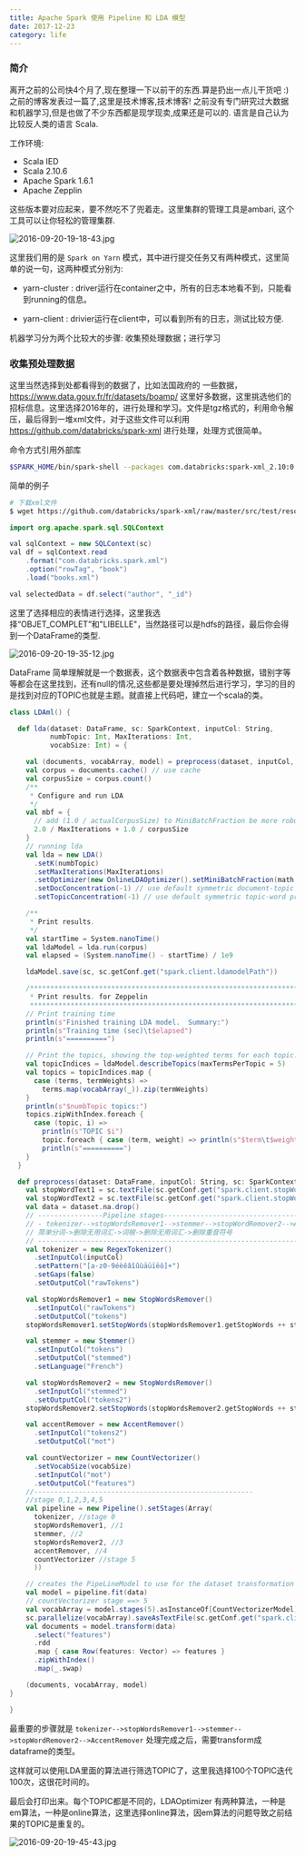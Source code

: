 ```yaml
---
title: Apache Spark 使用 Pipeline 和 LDA 模型
date: 2017-12-23
category: life
---
```


### 简介

离开之前的公司快4个月了,现在整理一下以前干的东西.算是扔出一点儿干货吧 :)  之前的博客发表过一篇了,这里是技术博客,技术博客!  之前没有专门研究过大数据和机器学习,但是也做了不少东西都是现学现卖,成果还是可以的. 语言是自己认为比较反人类的语言 Scala.

工作环境:

- Scala IED
- Scala 2.10.6
- Apache Spark 1.6.1
- Apache Zepplin

这些版本要对应起来，要不然吃不了兜着走。这里集群的管理工具是ambari, 这个工具可以让你轻松的管理集群.

![2016-09-20-19-18-43.jpg](https://i.loli.net/2017/12/25/5a40c2cb0aab1.jpg)

这里我们用的是 `Spark on Yarn` 模式，其中进行提交任务又有两种模式，这里简单的说一句，这两种模式分别为:

- yarn-cluster : driver运行在container之中，所有的日志本地看不到，只能看到running的信息。

- yarn-client : drivier运行在client中，可以看到所有的日志，测试比较方便.

机器学习分为两个比较大的步骤: 收集预处理数据；进行学习

### 收集预处理数据

这里当然选择到处都看得到的数据了，比如法国政府的 一些数据，https://www.data.gouv.fr/fr/datasets/boamp/ 这里好多数据，这里挑选他们的招标信息。这里选择2016年的，进行处理和学习。文件是tgz格式的，利用命令解压，最后得到一堆xml文件，对于这些文件可以利用 https://github.com/databricks/spark-xml 进行处理，处理方式很简单。

命令方式引用外部库

```bash
$SPARK_HOME/bin/spark-shell --packages com.databricks:spark-xml_2.10:0.4.0
```

简单的例子

```bash
# 下载xml文件
$ wget https://github.com/databricks/spark-xml/raw/master/src/test/resources/books.xml
```
```java
import org.apache.spark.sql.SQLContext

val sqlContext = new SQLContext(sc)
val df = sqlContext.read
    .format("com.databricks.spark.xml")
    .option("rowTag", "book")
    .load("books.xml")

val selectedData = df.select("author", "_id")
```
这里了选择相应的表情进行选择，这里我选择“OBJET_COMPLET”和"LIBELLE"，当然路径可以是hdfs的路径，最后你会得到一个DataFrame的类型.

![2016-09-20-19-35-12.jpg](https://i.loli.net/2017/12/25/5a40c2ca5d2b5.jpg)

DataFrame 简单理解就是一个数据表，这个数据表中包含着各种数据，错别字等等都会在这里找到，还有null的情况,这些都是要处理掉然后进行学习，学习的目的是找到对应的TOPIC也就是主题。就直接上代码吧，建立一个scala的类。

```scala
class LDAml() {

  def lda(dataset: DataFrame, sc: SparkContext, inputCol: String,
          numbTopic: Int, MaxIterations: Int,
          vocabSize: Int) = {

    val (documents, vocabArray, model) = preprocess(dataset, inputCol, sc, vocabSize)
    val corpus = documents.cache() // use cache
    val corpusSize = corpus.count()
    /**
     * Configure and run LDA
     */
    val mbf = {
      // add (1.0 / actualCorpusSize) to MiniBatchFraction be more robust on tiny datasets.
      2.0 / MaxIterations + 1.0 / corpusSize
    }
    // running lda
    val lda = new LDA()
      .setK(numbTopic)
      .setMaxIterations(MaxIterations)
      .setOptimizer(new OnlineLDAOptimizer().setMiniBatchFraction(math.min(1.0, mbf))) //add optimizer
      .setDocConcentration(-1) // use default symmetric document-topic prior
      .setTopicConcentration(-1) // use default symmetric topic-word prior

    /**
     * Print results.
     */
    val startTime = System.nanoTime()
    val ldaModel = lda.run(corpus)
    val elapsed = (System.nanoTime() - startTime) / 1e9

    ldaModel.save(sc, sc.getConf.get("spark.client.ldamodelPath"))

    /************************************************************************
     * Print results. for Zeppelin
     ************************************************************************/
    // Print training time
    println(s"Finished training LDA model.  Summary:")
    println(s"Training time (sec)\t$elapsed")
    println(s"==========")

    // Print the topics, showing the top-weighted terms for each topic.
    val topicIndices = ldaModel.describeTopics(maxTermsPerTopic = 5)
    val topics = topicIndices.map {
      case (terms, termWeights) =>
        terms.map(vocabArray(_)).zip(termWeights)
    }
    println(s"$numbTopic topics:")
    topics.zipWithIndex.foreach {
      case (topic, i) =>
        println(s"TOPIC $i")
        topic.foreach { case (term, weight) => println(s"$term\t$weight") }
        println(s"==========")
    }
  }

  def preprocess(dataset: DataFrame, inputCol: String, sc: SparkContext, vocabSize: Int): (RDD[(Long, Vector)], Array[String], PipelineModel) = {
    val stopWordText1 = sc.textFile(sc.getConf.get("spark.client.stopWordText")).collect().flatMap(_.stripMargin.split("\\s+"))
    val stopWordText2 = sc.textFile(sc.getConf.get("spark.client.stopWordText2")).collect().flatMap(_.stripMargin.split("\\s+"))
    val data = dataset.na.drop()
    // ----------------Pipeline stages---------------------------------------------
    // - tokenizer-->stopWordsRemover1-->stemmer-->stopWordRemover2-->AccentRemover
    // 简单分词->删除无用词汇->词根->删除无用词汇->删除重音符号
    // ----------------------------------------------------------------------------
    val tokenizer = new RegexTokenizer()
      .setInputCol(inputCol)
      .setPattern("[a-z0-9éèêâîûùäüïëô]+")
      .setGaps(false)
      .setOutputCol("rawTokens")

    val stopWordsRemover1 = new StopWordsRemover()
      .setInputCol("rawTokens")
      .setOutputCol("tokens")
    stopWordsRemover1.setStopWords(stopWordsRemover1.getStopWords ++ stopWordText1)

    val stemmer = new Stemmer()
      .setInputCol("tokens")
      .setOutputCol("stemmed")
      .setLanguage("French")

    val stopWordsRemover2 = new StopWordsRemover()
      .setInputCol("stemmed")
      .setOutputCol("tokens2")
    stopWordsRemover2.setStopWords(stopWordsRemover2.getStopWords ++ stopWordText2)

    val accentRemover = new AccentRemover()
      .setInputCol("tokens2")
      .setOutputCol("mot")

    val countVectorizer = new CountVectorizer()
      .setVocabSize(vocabSize)
      .setInputCol("mot")
      .setOutputCol("features")
    //------------------------------------------------------
    //stage 0,1,2,3,4,5
    val pipeline = new Pipeline().setStages(Array(
      tokenizer, //stage 0
      stopWordsRemover1, //1
      stemmer, //2
      stopWordsRemover2, //3
      accentRemover, //4
      countVectorizer //stage 5
      ))

    // creates the PipeLineModel to use for the dataset transformation
    val model = pipeline.fit(data)
    // countVectorizer stage ==> 5
    val vocabArray = model.stages(5).asInstanceOf[CountVectorizerModel].vocabulary
    sc.parallelize(vocabArray).saveAsTextFile(sc.getConf.get("spark.client.vocab"))
    val documents = model.transform(data)
      .select("features")
      .rdd
      .map { case Row(features: Vector) => features }
      .zipWithIndex()
      .map(_.swap)

    (documents, vocabArray, model)
}

}
```
最重要的步骤就是 `tokenizer-->stopWordsRemover1-->stemmer-->stopWordRemover2-->AccentRemover` 处理完成之后，需要transform成dataframe的类型。

这样就可以使用LDA里面的算法进行筛选TOPIC了，这里我选择100个TOPIC迭代100次，这很花时间的。

最后会打印出来。每个TOPIC都是不同的，LDAOptimizer 有两种算法，一种是em算法，一种是online算法，这里选择online算法，因em算法的问题导致之前结果的TOPIC是重复的。

![2016-09-20-19-45-43.jpg](https://i.loli.net/2017/12/25/5a40c2cb022a3.jpg)
